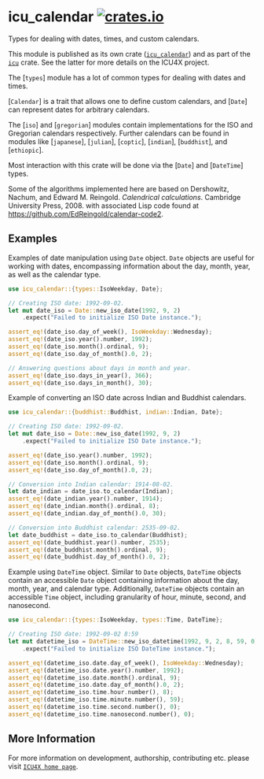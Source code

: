 # icu_calendar [![crates.io](https://img.shields.io/crates/v/icu_calendar)](https://crates.io/crates/icu_calendar)

Types for dealing with dates, times, and custom calendars.

This module is published as its own crate ([`icu_calendar`](https://docs.rs/icu_calendar/latest/icu_calendar/))
and as part of the [`icu`](https://docs.rs/icu/latest/icu/) crate. See the latter for more details on the ICU4X project.

The [`types`] module has a lot of common types for dealing with dates and times.

[`Calendar`] is a trait that allows one to define custom calendars, and [`Date`]
can represent dates for arbitrary calendars.

The [`iso`] and [`gregorian`] modules contain implementations for the ISO and
Gregorian calendars respectively. Further calendars can be found in modules like
[`japanese`], [`julian`], [`coptic`], [`indian`], [`buddhist`], and [`ethiopic`].

Most interaction with this crate will be done via the [`Date`] and [`DateTime`] types.

Some of the algorithms implemented here are based on
Dershowitz, Nachum, and Edward M. Reingold. _Calendrical calculations_. Cambridge University Press, 2008.
with associated Lisp code found at <https://github.com/EdReingold/calendar-code2>.

## Examples

Examples of date manipulation using `Date` object. `Date` objects are useful
for working with dates, encompassing information about the day, month, year,
as well as the calendar type.

```rust
use icu_calendar::{types::IsoWeekday, Date};

// Creating ISO date: 1992-09-02.
let mut date_iso = Date::new_iso_date(1992, 9, 2)
    .expect("Failed to initialize ISO Date instance.");

assert_eq!(date_iso.day_of_week(), IsoWeekday::Wednesday);
assert_eq!(date_iso.year().number, 1992);
assert_eq!(date_iso.month().ordinal, 9);
assert_eq!(date_iso.day_of_month().0, 2);

// Answering questions about days in month and year.
assert_eq!(date_iso.days_in_year(), 366);
assert_eq!(date_iso.days_in_month(), 30);
```

Example of converting an ISO date across Indian and Buddhist calendars.

```rust
use icu_calendar::{buddhist::Buddhist, indian::Indian, Date};

// Creating ISO date: 1992-09-02.
let mut date_iso = Date::new_iso_date(1992, 9, 2)
    .expect("Failed to initialize ISO Date instance.");

assert_eq!(date_iso.year().number, 1992);
assert_eq!(date_iso.month().ordinal, 9);
assert_eq!(date_iso.day_of_month().0, 2);

// Conversion into Indian calendar: 1914-08-02.
let date_indian = date_iso.to_calendar(Indian);
assert_eq!(date_indian.year().number, 1914);
assert_eq!(date_indian.month().ordinal, 8);
assert_eq!(date_indian.day_of_month().0, 30);

// Conversion into Buddhist calendar: 2535-09-02.
let date_buddhist = date_iso.to_calendar(Buddhist);
assert_eq!(date_buddhist.year().number, 2535);
assert_eq!(date_buddhist.month().ordinal, 9);
assert_eq!(date_buddhist.day_of_month().0, 2);
```

Example using `DateTime` object. Similar to `Date` objects, `DateTime` objects
contain an accessible `Date` object containing information about the day, month,
year, and calendar type. Additionally, `DateTime` objects contain an accessible
`Time` object, including granularity of hour, minute, second, and nanosecond.

```rust
use icu_calendar::{types::IsoWeekday, types::Time, DateTime};

// Creating ISO date: 1992-09-02 8:59
let mut datetime_iso = DateTime::new_iso_datetime(1992, 9, 2, 8, 59, 0)
    .expect("Failed to initialize ISO DateTime instance.");

assert_eq!(datetime_iso.date.day_of_week(), IsoWeekday::Wednesday);
assert_eq!(datetime_iso.date.year().number, 1992);
assert_eq!(datetime_iso.date.month().ordinal, 9);
assert_eq!(datetime_iso.date.day_of_month().0, 2);
assert_eq!(datetime_iso.time.hour.number(), 8);
assert_eq!(datetime_iso.time.minute.number(), 59);
assert_eq!(datetime_iso.time.second.number(), 0);
assert_eq!(datetime_iso.time.nanosecond.number(), 0);
```
[`ICU4X`]: ../icu/index.html

## More Information

For more information on development, authorship, contributing etc. please visit [`ICU4X home page`](https://github.com/unicode-org/icu4x).
